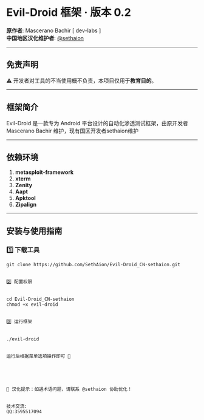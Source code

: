# Evil-Droid 框架 · 版本 0.2  
**原作者**: Mascerano Bachir [ dev-labs ]  
**中国地区汉化维护者**: [@sethaion](https://github.com/sethaion)  

---

## 免责声明  
⚠️ 开发者对工具的不当使用概不负责，本项目仅用于**教育目的**。

---

## 框架简介  
Evil-Droid 是一款专为 Android 平台设计的自动化渗透测试框架，由原开发者Mascerano Bachir 维护，现有国区开发者sethaion维护

---

## 依赖环境  
1. **metasploit-framework**  
2. **xterm**  
3. **Zenity**  
4. **Aapt**  
5. **Apktool**  
6. **Zipalign**  

---

## 安装与使用指南  
### 1️⃣ 下载工具  
```
git clone https://github.com/SethAion/Evil-Droid_CN-sethaion.git
 

2️⃣ 配置权限

 
cd Evil-Droid_CN-sethaion  
chmod +x evil-droid  
 

3️⃣ 运行框架

 
./evil-droid  
 

运行后根据菜单选项操作即可 🚀



 

🌟 汉化提示：如遇术语问题，请联系 @sethaion 协助优化！

 
技术交流:
QQ:3595517094
